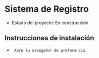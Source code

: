 # Sistema de Registro
- Estado del proyecto: En construcción

## Instrucciones de instalación
* ``` Abre tu navegador de preferencia```
